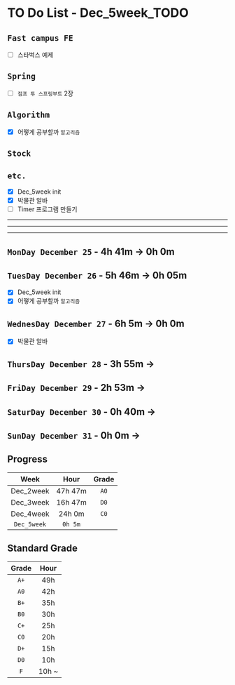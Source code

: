 # TO Do List - Dec_5week_TODO

## `Fast campus FE` 
- [ ] 스타벅스 예제

## `Spring`
- [ ] `점프 투 스프링부트` 2장

## `Algorithm`
- [x] 어떻게 공부할까 `알고리즘`

## `Stock`


## `etc.`
- [x] Dec_5week init 
- [x] 박물관 알바
- [ ] Timer 프로그램 만들기

---
---
---

## `MonDay December 25` - 4h 41m -> 0h 0m


## `TuesDay December 26` - 5h 46m -> 0h 05m
- [x] Dec_5week init 
- [x] 어떻게 공부할까 `알고리즘`

## `WednesDay December 27` - 6h 5m -> 0h 0m
- [x] 박물관 알바


## `ThursDay December 28` - 3h 55m ->


## `FriDay December 29` - 2h 53m ->


## `SaturDay December 30` - 0h 40m ->


## `SunDay December 31` - 0h 0m -> 


## Progress
| Week | Hour | Grade |
|:---:|:---:|:---:|
|Dec_2week|47h 47m|`A0`|
|Dec_3week|16h 47m|`D0`|
|Dec_4week|24h 0m|`C0`|
|`Dec_5week`|`0h 5m`||


## Standard Grade

| Grade | Hour |
|:---:|:---:|
|`A+`|49h|
|`A0`|42h|
|`B+`|35h|
|`B0`|30h|
|`C+`|25h|
|`C0`|20h|
|`D+`|15h|
|`D0`|10h|
|`F`|10h ~|


